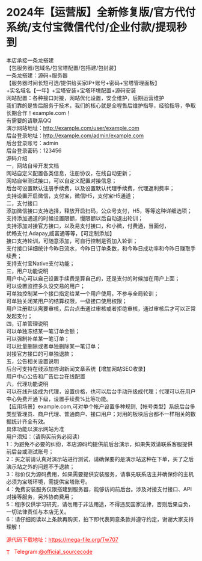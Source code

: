 # 2024年【运营版】全新修复版/官方代付系统/支付宝微信代付/企业付款/提现秒到

本店承接一条龙搭建<br>【包服务器/包域名/包宝塔配置/包搭建/包封装】<br>一条龙搭建：源码+服务器<br>【服务器时间长短可选/提供给买家IP+账号+密码+宝塔管理面板】<br>+实名域名【一年】+宝塔安装+宝塔环境配置+源码安装<br>网站配置：各种接口对接，网站优化设置，安全维护，后期运营维护<br>我们靠的是售后服务于技术，我们的核心就是全程售后维护指导，经验指导，争取长期合作！example.com！<br>有需要的请联系QQ<br>演示网站地址：http://example.com/user/example.com<br>后台登录地址：http://example.com/admin/example.com<br>后台登录账号：admin<br>后台登录密码：123456<br>源码介绍<br>一，网站自带开发文档<br>网站自定义配置各类信息，注册协议，在线自动更新；<br>网站自带测试接口，可以自定义配置对接信息；<br>后台可设置默认注册手续费，以及设置默认代理手续费，代理返利费率；<br>支持设置开启微信，支付宝，微信H5，支付宝H5通道；<br>二，支付接口<br>添加微信接口支持选择，释放开启扫码，公众号支付，H5，等等这种详细选项；<br>支持添加通道的时候设置限额，慢限额以后自动退出轮训；<br>支持添加对接官方接口，以及易支付接口，和小微，付费通，当面付，<br>优畅支付,Adapay,威富通等等，【可定制添加】<br>接口支持轮训，可随意添加，可自行控制是否加入轮训；<br>支付接口详细统计今昨日流水，今昨日订单条数，和今昨日成功率和今昨日赚取手续费；<br>支持支付宝Native支付功能；<br>三，用户功能说明<br>用户中心可以自己设置手续费是算自己的，还是支付的时候加在用户上面；<br>可以设置监控多久没交易的用户；<br>可单独控制某一个接口指定给某一个用户使用，不参与全局轮训；<br>可单独关闭某用户的结算权限，一级接口使用权限；<br>用户注册默认需要审核，后台点击通过审核或者拒绝审核，通过审核后才可以正常发起支付；<br>四，订单管理说明<br>可以单独冻结某一笔订单金额；<br>可以强制补单某一笔订单；<br>可以批量删除或者单独删除某一笔订单；<br>对接官方接口的可单独退款；<br>五，公告相关设置说明<br>后台可支持在线添加咨询新闻文章系统【增加网站SEO收录】<br>用户中心公告和广告后台在线配置<br>六，代理功能说明<br>可以在线升级成为代理，设置价格，也可以后台手动升级成代理；代理可以在用户中心免费开通下级，设置手续费%比等功能。<br>【应用场景】example.com,可对单个帐户设置多种规则,【帐号类型】系统后台多类型管理员、商户代理、普通商户、接口用户；对用的板块后台都不一样相关的数据统计齐全有效。<br>具体功能以演示网站为准<br>用户须知：（请购买前务必阅读）<br>1：为避免不必要的纠纷，本店源码均提供前后台演示，如果失效请联系客服提供前后台或测试账号；<br>2：买之前请认真对演示站进行测试，请确保要的是演示站这种在下单，买了之后演示站之外的问题不予退款；<br>3：标价仅为源码费用，如果需要提供安装服务，请事先联系店主并确保你的主机必须为宝塔环境，需提供宝塔账号。<br>4：免费安装服务仅限搭建到服务器，能够访问前后台。涉及对接支付接口、API对接等服务，另外协商费用；<br>5：程序仅供学习研究，请勿用于非法用途，不得违反国家法律，否则后果自负，一切法律责任与本店无关。<br>6：请仔细阅读以上条款再购买，拍下即代表同意条款并遵守约定，谢谢大家支持理解！<br>


<p style="color: red;">源代码下载地址：<a href="https://mega-file.org/Tw707" style="color: red;">https://mega-file.org/Tw707</a></p><p style="color: red;"><img src="https://cdn-icons-png.flaticon.com/512/2111/2111646.png" alt="Telegram Icon" style="width: 16px; vertical-align: middle; margin-right: 5px;">Telegram:<a href="https://t.me/official_sourcecode" style="color: red;">@official_sourcecode</a></p>
